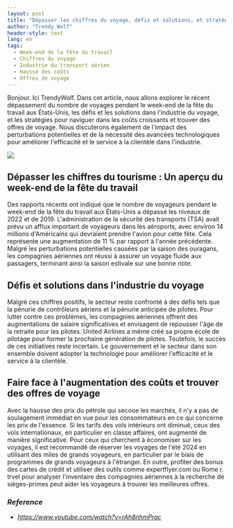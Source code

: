 ```yaml
---
layout: post
title: "Dépasser les chiffres du voyage, défis et solutions, et stratégies pour faire face à l'augmentation des coûts"
author: "Trendy Wolf"
header-style: text
lang: en
tags:
  - Week-end de la fête du travail
  - Chiffres du voyage
  - Industrie du transport aérien
  - Hausse des coûts
  - Offres de voyage
---
```


Bonjour. Ici TrendyWolf. Dans cet article, nous allons explorer le récent dépassement du nombre de voyages pendant le week-end de la fête du travail aux États-Unis, les défis et les solutions dans l'industrie du voyage, et les stratégies pour naviguer dans les coûts croissants et trouver des offres de voyage. Nous discuterons également de l'impact des perturbations potentielles et de la nécessité des avancées technologiques pour améliorer l'efficacité et le service à la clientèle dans l'industrie.

<img
    src="https://i.ytimg.com/vi/rAh8nhmPrac/hqdefault.jpg"
/>


## Dépasser les chiffres du tourisme : Un aperçu du week-end de la fête du travail
Des rapports récents ont indiqué que le nombre de voyageurs pendant le week-end de la fête du travail aux États-Unis a dépassé les niveaux de 2022 et de 2019. L'administration de la sécurité des transports (TSA) avait prévu un afflux important de voyageurs dans les aéroports, avec environ 14 millions d'Américains qui devraient prendre l'avion pour cette fête. Cela représente une augmentation de 11 % par rapport à l'année précédente. Malgré les perturbations potentielles causées par la saison des ouragans, les compagnies aériennes ont réussi à assurer un voyage fluide aux passagers, terminant ainsi la saison estivale sur une bonne note.

## Défis et solutions dans l'industrie du voyage
Malgré ces chiffres positifs, le secteur reste confronté à des défis tels que la pénurie de contrôleurs aériens et la pénurie anticipée de pilotes. Pour lutter contre ces problèmes, les compagnies aériennes offrent des augmentations de salaire significatives et envisagent de repousser l'âge de la retraite pour les pilotes. United Airlines a même créé sa propre école de pilotage pour former la prochaine génération de pilotes. Toutefois, le succès de ces initiatives reste incertain. Le gouvernement et le secteur dans son ensemble doivent adopter la technologie pour améliorer l'efficacité et le service à la clientèle.

## Faire face à l'augmentation des coûts et trouver des offres de voyage
Avec la hausse des prix du pétrole qui secoue les marchés, il n'y a pas de soulagement immédiat en vue pour les consommateurs en ce qui concerne les prix de l'essence. Si les tarifs des vols intérieurs ont diminué, ceux des vols internationaux, en particulier en classe affaires, ont augmenté de manière significative. Pour ceux qui cherchent à économiser sur les voyages, il est recommandé de réserver les voyages de l'été 2024 en utilisant des miles de grands voyageurs, en particulier par le biais de programmes de grands voyageurs à l'étranger. En outre, profiter des bonus des cartes de crédit et utiliser des outils comme expertflyer.com ou Rome r. trvel pour analyser l'inventaire des compagnies aériennes à la recherche de sièges-primes peut aider les voyageurs à trouver les meilleures offres.


### _Reference_
- _https://www.youtube.com/watch?v=rAh8nhmPrac_

